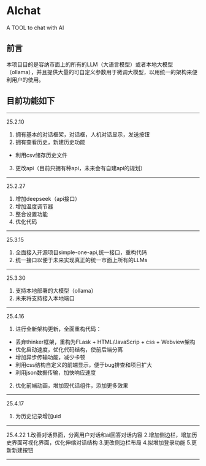 # AIchat
 A TOOL to chat with AI
## 前言
本项目目的是容纳市面上的所有的LLM（大语言模型）或者本地大模型（ollama），并且提供大量的可自定义参数用于微调大模型，以用统一的架构来便利用户的使用。


## 目前功能如下
------
25.2.10
1. 拥有基本的对话框架，对话框，人机对话显示，发送按钮
2. 拥有查看历史，新建历史功能
- 利用csv储存历史文件
3. 更改api（目前只拥有种api，未来会有自建api的规划）

------
25.2.27

1. 增加deepseek（api接口）
2. 增加温度调节器
3. 整合设置功能
4. 优化代码

------
25.3.15
1. 全面接入开源项目simple-one-api,统一接口，重构代码
2. 统一接口以便于未来实现真正的统一市面上所有的LLMs

------
25.3.30
1. 支持本地部署的大模型（ollama）
2. 未来将支持接入本地端口

------
25.4.16
1. 进行全新架构更新，全面重构代码：
- 丢弃thinker框架，重构为FLask + HTML/JavaScrip + css + Webview架构
- 优化启动速度，优化代码结构，使前后端分离
- 增加异步传输功能，减少卡顿
- 利用css结构自定义的前端显示，便于bug排查和项目扩大
- 利用json数据传输，加快响应速度
2. 优化前端动画，增加现代话组件，添加更多效果

------
25.4.17
1. 为历史记录增加uid

------
25.4.22
1.改善对话界面，分离用户对话和ai回答对话内容
2.增加侧边栏，增加历史界面可视化界面，优化伸缩对话结构
3.更改侧边栏布局
4.拟增加登录功能
5.更新新建按钮

------